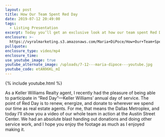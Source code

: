 ```yaml
---
layout: post
title: How Our Team Spent Red Day
date: 2019-07-12 20:49:00
tags:
  - Listing Presentation
excerpt: Today you’ll get an exclusive look at how our team spent Red Day.
enclosure: >-
  https://vyralmarketing.s3.amazonaws.com/Maria+DiPoce/How+Our+Team+Spent+Red+Day.mp4
pullquote:
enclosure_type: video/mp4
enclosure_time:
use_youtube_image: true
youtube_alternate_image: /uploads/7-12---maria-dipoce---youtube.jpg
youtube_code: etAN96KL_mI
---
```


{% include youtube.html %}

As a Keller Williams Realty agent, I recently had the pleasure of being able to participate in “Red Day”—Keller Williams’ annual day of service. The point of Red Day is to renew, energize, and donate to wherever we spend our time as real estate agents. For me, that means the Dallas Metroplex, and today I’ll show you a video of our whole team in action at the Austin Street Center. We had an absolute blast handing out donations and doing other service work, and I hope you enjoy the footage as much as I enjoyed making it.